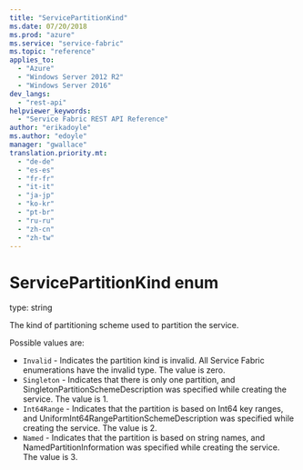 ```yaml
---
title: "ServicePartitionKind"
ms.date: 07/20/2018
ms.prod: "azure"
ms.service: "service-fabric"
ms.topic: "reference"
applies_to: 
  - "Azure"
  - "Windows Server 2012 R2"
  - "Windows Server 2016"
dev_langs: 
  - "rest-api"
helpviewer_keywords: 
  - "Service Fabric REST API Reference"
author: "erikadoyle"
ms.author: "edoyle"
manager: "gwallace"
translation.priority.mt: 
  - "de-de"
  - "es-es"
  - "fr-fr"
  - "it-it"
  - "ja-jp"
  - "ko-kr"
  - "pt-br"
  - "ru-ru"
  - "zh-cn"
  - "zh-tw"
---
```

# ServicePartitionKind enum

type: string

The kind of partitioning scheme used to partition the service.

Possible values are: 

  - `Invalid` - Indicates the partition kind is invalid. All Service Fabric enumerations have the invalid type. The value is zero.
  - `Singleton` - Indicates that there is only one partition, and SingletonPartitionSchemeDescription was specified while creating the service. The value is 1.
  - `Int64Range` - Indicates that the partition is based on Int64 key ranges, and UniformInt64RangePartitionSchemeDescription was specified while creating the service. The value is 2.
  - `Named` - Indicates that the partition is based on string names, and NamedPartitionInformation  was specified while creating the service. The value is 3.

